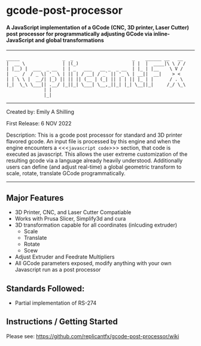 # gcode-post-processor
#### A JavaScript implementation of a GCode (CNC, 3D printer, Laser Cutter) post processor for programmatically adjusting GCode via inline-JavaScript and global transformations
***
    _____                _  _                      _    ______ __   __
    |  __ \              | |(_)                    | |  |  ____|\ \ / /
    | |__) |  ___  _ __  | | _   ___   __ _  _ __  | |_ | |__    \ V / 
    |  _  /  / _ \| '_ \ | || | / __| / _` || '_ \ | __||  __|    > <  
    | | \ \ |  __/| |_) || || || (__ | (_| || | | || |_ | |      / . \ 
    |_|  \_\ \___|| .__/ |_||_| \___| \__,_||_| |_| \__||_|     /_/ \_\
                  | |                                                  
                  |_|
***
Created by:     Emily A Shilling

First Release:  6 NOV 2022

Description:
                This is a gcode post processor for standard and 3D printer flavored gcode.  An input file is processed by this engine
                and when the engine encounters a <<\<```javascript code```\>>> section, that code is executed as javascript.  This allows the user
                extreme customization of the resulting gcode via a language already heavily understood. Additionally users can define (and adjust 
                real-time) a global geometric transform to scale, rotate, translate GCode programmatically.
***
## Major Features
* 3D Printer, CNC, and Laser Cutter Compatiable
* Works with Prusa Slicer, Simplify3d and cura
* 3D transformation capable for all coordinates (inlcuding extruder)
    * Scale
    * Translate
    * Rotate
    * Scew
* Adjust Extruder and Feedrate Multipliers 
* All GCode parameters exposed, modify anything with your own Javascript run as a post processor
## Standards Followed:

* Partial implementation of RS-274

## Instructions / Getting Started

Please see: https://github.com/replicantfx/gcode-post-processor/wiki
